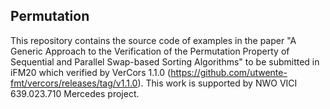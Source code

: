 Permutation
---------------------------------------------------------
This repository contains the source code of examples in the paper "A Generic Approach to the Verification of the Permutation Property of Sequential and Parallel Swap-based Sorting Algorithms" to be submitted in iFM20 which verified by VerCors 1.1.0 (https://github.com/utwente-fmt/vercors/releases/tag/v1.1.0). This work is supported by NWO VICI 639.023.710 Mercedes project.
